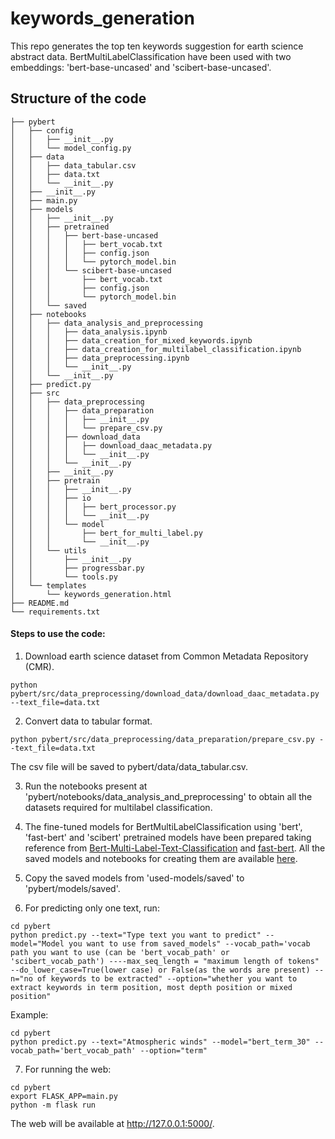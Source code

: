 # keywords_generation

This repo generates the top ten keywords suggestion for earth science abstract data. BertMultiLabelClassification have been used with two embeddings: 'bert-base-uncased' and 'scibert-base-uncased'.

## Structure of the code
```
├── pybert
│   ├── config
│   │   ├── __init__.py
│   │   └── model_config.py
│   ├── data
│   │   ├── data_tabular.csv
│   │   ├── data.txt
│   │   └── __init__.py
│   ├── __init__.py
│   ├── main.py
│   ├── models
│   │   ├── __init__.py
│   │   ├── pretrained
│   │   │   ├── bert-base-uncased
│   │   │   │   ├── bert_vocab.txt
│   │   │   │   ├── config.json
│   │   │   │   └── pytorch_model.bin
│   │   │   └── scibert-base-uncased
│   │   │       ├── bert_vocab.txt
│   │   │       ├── config.json
│   │   │       └── pytorch_model.bin
│   │   └── saved
│   ├── notebooks
│   │   ├── data_analysis_and_preprocessing
│   │   │   ├── data_analysis.ipynb
│   │   │   ├── data_creation_for_mixed_keywords.ipynb
│   │   │   ├── data_creation_for_multilabel_classification.ipynb
│   │   │   ├── data_preprocessing.ipynb
│   │   │   └── __init__.py
│   │   └── __init__.py
│   ├── predict.py
│   ├── src
│   │   ├── data_preprocessing
│   │   │   ├── data_preparation
│   │   │   │   ├── __init__.py
│   │   │   │   └── prepare_csv.py
│   │   │   ├── download_data
│   │   │   │   ├── download_daac_metadata.py
│   │   │   │   └── __init__.py
│   │   │   └── __init__.py
│   │   ├── __init__.py
│   │   ├── pretrain
│   │   │   ├── __init__.py
│   │   │   ├── io
│   │   │   │   ├── bert_processor.py
│   │   │   │   └── __init__.py
│   │   │   └── model
│   │   │       ├── bert_for_multi_label.py
│   │   │       └── __init__.py
│   │   └── utils
│   │       ├── __init__.py
│   │       ├── progressbar.py
│   │       └── tools.py
│   └── templates
│       └── keywords_generation.html
├── README.md
└── requirements.txt

```
#### Steps to use the code:
1. Download earth science dataset from Common Metadata Repository (CMR).
```
python pybert/src/data_preprocessing/download_data/download_daac_metadata.py --text_file=data.txt
```
2. Convert data to tabular format.
```
python pybert/src/data_preprocessing/data_preparation/prepare_csv.py --text_file=data.txt
```
The csv file will be saved to pybert/data/data_tabular.csv.

3. Run the notebooks present at 'pybert/notebooks/data_analysis_and_preprocessing' to obtain all the datasets required for multilabel classification.

4. The fine-tuned models for BertMultiLabelClassification using 'bert', 'fast-bert' and 'scibert' pretrained models have been prepared taking reference from [Bert-Multi-Label-Text-Classification](https://github.com/lonePatient/Bert-Multi-Label-Text-Classification) and [fast-bert](https://github.com/kaushaltrivedi/fast-bert). All the saved models and notebooks for creating them are available [here](https://drive.google.com/drive/folders/1lWEodLbNufo8u5k-DMq27ctdO0NoGFY4?usp=sharing).

5. Copy the saved models from 'used-models/saved' to 'pybert/models/saved'.

6. For predicting only one text, run:
```
cd pybert
python predict.py --text="Type text you want to predict" --model="Model you want to use from saved_models" --vocab_path='vocab path you want to use (can be 'bert_vocab_path' or 'scibert_vocab_path') ----max_seq_length = "maximum length of tokens" --do_lower_case=True(lower case) or False(as the words are present) --n="no of keywords to be extracted" --option="whether you want to extract keywords in term position, most depth position or mixed position"
```
Example:
```
cd pybert
python predict.py --text="Atmospheric winds" --model="bert_term_30" --vocab_path='bert_vocab_path' --option="term"
```

7. For running the web:
```
cd pybert
export FLASK_APP=main.py
python -m flask run
```
The web will be available at http://127.0.0.1:5000/.




